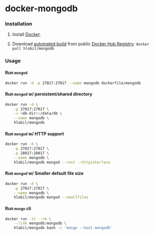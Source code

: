 docker-mongodb
==============

### Installation

1. Install [Docker](https://www.docker.com/).

2. Download [automated build](https://registry.hub.docker.com/u/hlobil/mongodb/) from public [Docker Hub Registry](https://registry.hub.docker.com/): `docker pull hlobil/mongodb`


### Usage

#### Run `mongod`
``` bash
docker run -d -p 27017:27017 --name mongodb dockerfile/mongodb
```
#### Run `mongod` w/ persistent/shared directory
``` bash
docker run -d \
    -p 27017:27017 \
    -v <db-dir>:/data/db \
    --name mongodb \
    hlobil/mongodb
```
#### Run `mongod` w/ HTTP support
``` bash
docker run -d \
    -p 27017:27017 \
    -p 28017:28017 \
    --name mongodb \
    hlobil/mongodb mongod --rest --httpinterface
```
#### Run `mongod` w/ Smaller default file size
``` bash
docker run -d \
    -p 27017:27017 \
    --name mongodb \
    hlobil/mongodb mongod --smallfiles
```
#### Run `mongo` cli
``` bash
docker run -it --rm \
    --link mongodb:mongodb \
    hlobil/mongodb bash -c 'mongo --host mongodb'
```
